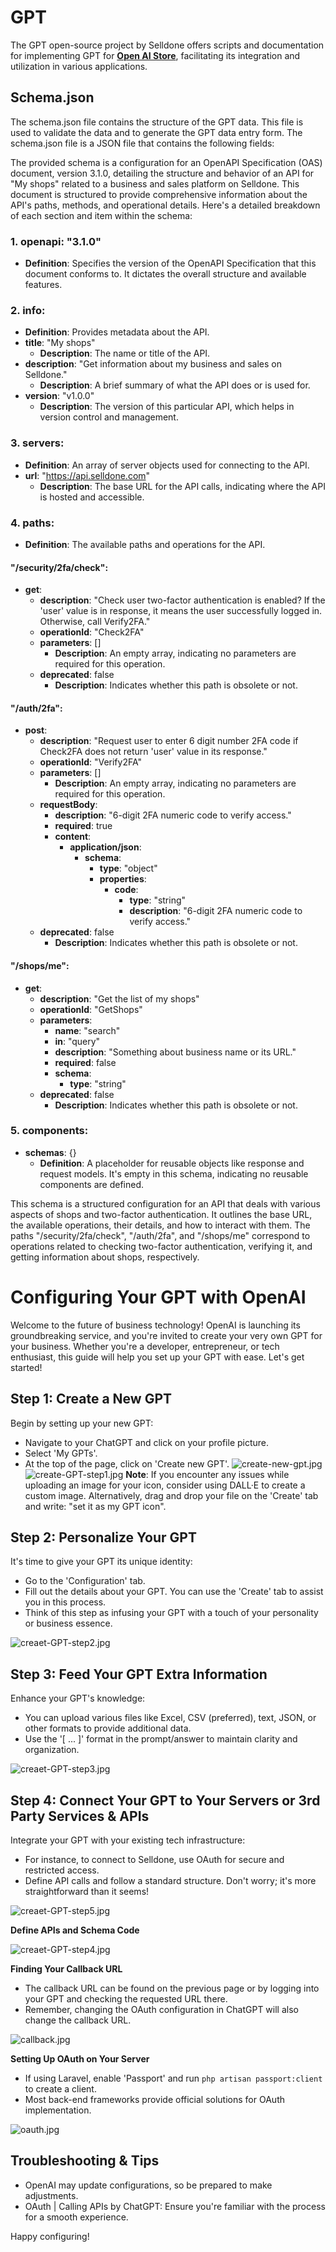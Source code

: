 # GPT
The GPT open-source project by Selldone offers scripts and documentation for implementing GPT for [**Open AI Store**](https://openai.com/blog/introducing-gpts), facilitating its integration and utilization in various applications.


## Schema.json
The schema.json file contains the structure of the GPT data. This file is used to validate the data and to generate the GPT data entry form. The schema.json file is a JSON file that contains the following fields:


The provided schema is a configuration for an OpenAPI Specification (OAS) document, version 3.1.0, detailing the structure and behavior of an API for "My shops" related to a business and sales platform on Selldone. This document is structured to provide comprehensive information about the API's paths, methods, and operational details. Here's a detailed breakdown of each section and item within the schema:

### 1. **openapi**: "3.1.0"
- **Definition**: Specifies the version of the OpenAPI Specification that this document conforms to. It dictates the overall structure and available features.

### 2. **info**:
- **Definition**: Provides metadata about the API.
- **title**: "My shops"
    - **Description**: The name or title of the API.
- **description**: "Get information about my business and sales on Selldone."
    - **Description**: A brief summary of what the API does or is used for.
- **version**: "v1.0.0"
    - **Description**: The version of this particular API, which helps in version control and management.

### 3. **servers**:
- **Definition**: An array of server objects used for connecting to the API.
- **url**: "https://api.selldone.com"
    - **Description**: The base URL for the API calls, indicating where the API is hosted and accessible.

### 4. **paths**:
- **Definition**: The available paths and operations for the API.

#### "/security/2fa/check":
- **get**:
    - **description**: "Check user two-factor authentication is enabled? If the 'user' value is in response, it means the user successfully logged in. Otherwise, call Verify2FA."
    - **operationId**: "Check2FA"
    - **parameters**: []
        - **Description**: An empty array, indicating no parameters are required for this operation.
    - **deprecated**: false
        - **Description**: Indicates whether this path is obsolete or not.

#### "/auth/2fa":
- **post**:
    - **description**: "Request user to enter 6 digit number 2FA code if Check2FA does not return 'user' value in its response."
    - **operationId**: "Verify2FA"
    - **parameters**: []
        - **Description**: An empty array, indicating no parameters are required for this operation.
    - **requestBody**:
        - **description**: "6-digit 2FA numeric code to verify access."
        - **required**: true
        - **content**:
            - **application/json**:
                - **schema**:
                    - **type**: "object"
                    - **properties**:
                        - **code**:
                            - **type**: "string"
                            - **description**: "6-digit 2FA numeric code to verify access."
    - **deprecated**: false
        - **Description**: Indicates whether this path is obsolete or not.

#### "/shops/me":
- **get**:
    - **description**: "Get the list of my shops"
    - **operationId**: "GetShops"
    - **parameters**:
        - **name**: "search"
        - **in**: "query"
        - **description**: "Something about business name or its URL."
        - **required**: false
        - **schema**:
            - **type**: "string"
    - **deprecated**: false
        - **Description**: Indicates whether this path is obsolete or not.

### 5. **components**:
- **schemas**: {}
    - **Definition**: A placeholder for reusable objects like response and request models. It's empty in this schema, indicating no reusable components are defined.

This schema is a structured configuration for an API that deals with various aspects of shops and two-factor authentication. It outlines the base URL, the available operations, their details, and how to interact with them. The paths "/security/2fa/check", "/auth/2fa", and "/shops/me" correspond to operations related to checking two-factor authentication, verifying it, and getting information about shops, respectively.


# Configuring Your GPT with OpenAI

Welcome to the future of business technology! OpenAI is launching its groundbreaking service, and you're invited to create your very own GPT for your business. Whether you're a developer, entrepreneur, or tech enthusiast, this guide will help you set up your GPT with ease. Let's get started!

## Step 1: Create a New GPT

Begin by setting up your new GPT:

- Navigate to your ChatGPT and click on your profile picture.
- Select 'My GPTs'.
- At the top of the page, click on 'Create new GPT'.
![create-new-gpt.jpg](_docs%2Fcreate-new-gpt.jpg)
![create-GPT-step1.jpg](_docs%2Fcreate-GPT-step1.jpg)
**Note**: If you encounter any issues while uploading an image for your icon, consider using DALL·E to create a custom image. Alternatively, drag and drop your file on the 'Create' tab and write: "set it as my GPT icon".

## Step 2: Personalize Your GPT

It's time to give your GPT its unique identity:

- Go to the 'Configuration' tab.
- Fill out the details about your GPT. You can use the 'Create' tab to assist you in this process.
- Think of this step as infusing your GPT with a touch of your personality or business essence.

![creaet-GPT-step2.jpg](_docs%2Fcreaet-GPT-step2.jpg)

## Step 3: Feed Your GPT Extra Information

Enhance your GPT's knowledge:

- You can upload various files like Excel, CSV (preferred), text, JSON, or other formats to provide additional data.
- Use the '[ ... ]' format in the prompt/answer to maintain clarity and organization.

![creaet-GPT-step3.jpg](_docs%2Fcreaet-GPT-step3.jpg)

## Step 4: Connect Your GPT to Your Servers or 3rd Party Services & APIs

Integrate your GPT with your existing tech infrastructure:

- For instance, to connect to Selldone, use OAuth for secure and restricted access.
- Define API calls and follow a standard structure. Don't worry; it's more straightforward than it seems!

![creaet-GPT-step5.jpg](_docs%2Fcreaet-GPT-step5.jpg)


**Define APIs and Schema Code**

![creaet-GPT-step4.jpg](_docs%2Fcreaet-GPT-step4.jpg)

**Finding Your Callback URL**

- The callback URL can be found on the previous page or by logging into your GPT and checking the requested URL there.
- Remember, changing the OAuth configuration in ChatGPT will also change the callback URL.

![callback.jpg](_docs%2Fcallback.jpg)

**Setting Up OAuth on Your Server**

- If using Laravel, enable 'Passport' and run `php artisan passport:client` to create a client.
- Most back-end frameworks provide official solutions for OAuth implementation.

![oauth.jpg](_docs%2Foauth.jpg)

## Troubleshooting & Tips

- OpenAI may update configurations, so be prepared to make adjustments.
- OAuth | Calling APIs by ChatGPT: Ensure you're familiar with the process for a smooth experience.


Happy configuring!
